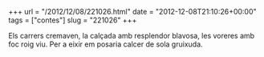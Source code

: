 +++
url = "/2012/12/08/221026.html"
date = "2012-12-08T21:10:26+00:00"
tags = ["contes"]
slug = "221026"
+++

Els carrers cremaven, la calçada amb resplendor blavosa, les voreres amb foc roig viu. Per a eixir em posaria calcer de sola gruixuda.
